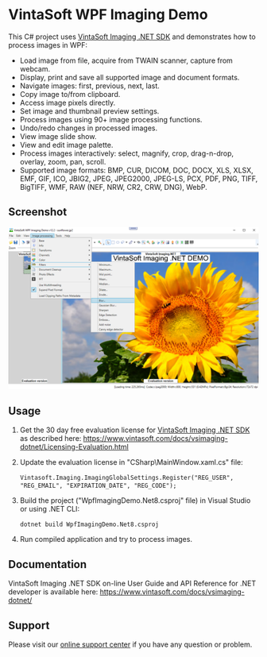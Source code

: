 # VintaSoft WPF Imaging Demo

This C# project uses <a href="https://www.vintasoft.com/vsimaging-dotnet-index.html">VintaSoft Imaging .NET SDK</a> and demonstrates how to process images in WPF:
* Load image from file, acquire from TWAIN scanner, capture from webcam.
* Display, print and save all supported image and document formats.
* Navigate images: first, previous, next, last.
* Copy image to/from clipboard.
* Access image pixels directly.
* Set image and thumbnail preview settings.
* Process images using 90+ image processing functions.
* Undo/redo changes in processed images.
* View image slide show.
* View and edit image palette.
* Process images interactively: select, magnify, crop, drag-n-drop, overlay, zoom, pan, scroll.
* Supported image formats: BMP, CUR, DICOM, DOC, DOCX, XLS, XLSX, EMF, GIF, ICO, JBIG2, JPEG, JPEG2000, JPEG-LS, PCX, PDF, PNG, TIFF, BigTIFF, WMF, RAW (NEF, NRW, CR2, CRW, DNG), WebP.


## Screenshot
<img src="vintasoft-wpf-imaging-demo.png" title="VintaSoft WPF Imaging Demo">


## Usage
1. Get the 30 day free evaluation license for <a href="https://www.vintasoft.com/vsimaging-dotnet-index.html" target="_blank">VintaSoft Imaging .NET SDK</a> as described here: <a href="https://www.vintasoft.com/docs/vsimaging-dotnet/Licensing-Evaluation.html" target="_blank">https://www.vintasoft.com/docs/vsimaging-dotnet/Licensing-Evaluation.html</a>

2. Update the evaluation license in "CSharp\MainWindow.xaml.cs" file:
   ```
   Vintasoft.Imaging.ImagingGlobalSettings.Register("REG_USER", "REG_EMAIL", "EXPIRATION_DATE", "REG_CODE");
   ```

3. Build the project ("WpfImagingDemo.Net8.csproj" file) in Visual Studio or using .NET CLI:
   ```
   dotnet build WpfImagingDemo.Net8.csproj
   ```

4. Run compiled application and try to process images.


## Documentation
VintaSoft Imaging .NET SDK on-line User Guide and API Reference for .NET developer is available here: https://www.vintasoft.com/docs/vsimaging-dotnet/


## Support
Please visit our <a href="https://myaccount.vintasoft.com/">online support center</a> if you have any question or problem.
